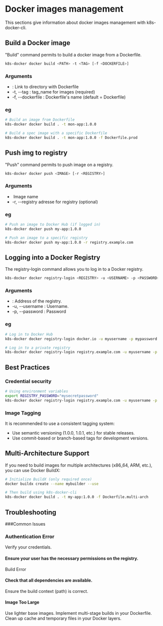 # Docker images management

This sections give information about docker images management with k8s-docker-cli.

## Build a Docker image

"Build" command permits to build a docker image from a Dockerfile.
```bash
k8s-docker docker build <PATH> -t <TAG> [-f <DOCKERFILE>]
```

### Arguments

* <PATH> : Link to directory with Dockerfile
* -t, --tag <TAG> : tag_name for images (required)
* -f, --dockerfile <DOCKERFILE> : Dockerfile's name (default = Dockerfile)

### eg

```bash
# Build an image from Dockerfile
k8s-docker docker build . -t mon-app:1.0.0

# Build a spec image with a specific Dockerfile
k8s-docker docker build . -t mon-app:1.0.0 -f Dockerfile.prod
``` 

## Push img to registry
"Push" command permits to push image on a registry.

```bash
k8s-docker docker push <IMAGE> [-r <REGISTRY>]
```

### Arguments
* <IMAGE> Image name
* -r, --registry <REGISTRY> adresse for registry (optional)


### eg
```bash
# Push an image to Docker Hub (if logged in)
k8s-docker docker push my-app:1.0.0

# Push an image to a specific registry
k8s-docker docker push my-app:1.0.0 -r registry.example.com
```

## Logging into a Docker Registry

The registry-login command allows you to log in to a Docker registry.
```bash
k8s-docker docker registry-login <REGISTRY> -u <USERNAME> -p <PASSWORD>
```

### Arguments

* <REGISTRY>: Address of the registry.
* -u, --username <USERNAME>: Username.
* -p, --password <PASSWORD>: Password

### eg 
```bash
# Log in to Docker Hub
k8s-docker docker registry-login docker.io -u myusername -p mypassword

# Log in to a private registry
k8s-docker docker registry-login registry.example.com -u myusername -p mypassword
```

## Best Practices

### Credential security
```bash
# Using environment variables
export REGISTRY_PASSWORD="mysecretpassword"
k8s-docker docker registry-login registry.example.com -u myusername -p $REGISTRY_PASSWORD
```

### Image Tagging
It is recommended to use a consistent tagging system:

* Use semantic versioning (1.0.0, 1.0.1, etc.) for stable releases.
* Use commit-based or branch-based tags for development versions.

## Multi-Architecture Support

If you need to build images for multiple architectures (x86_64, ARM, etc.), you can use Docker BuildX:

```bash
# Initialize BuildX (only required once)
docker buildx create --name mybuilder --use

# Then build using k8s-docker-cli
k8s-docker docker build . -t my-app:1.0.0 -f Dockerfile.multi-arch
```

## Troubleshooting
###Common Issues


### Authentication Error
Verify your credentials.
#### Ensure your user has the necessary permissions on the registry.
Build Error
#### Check that all dependencies are available.
Ensure the build context (path) is correct.
#### Image Too Large
Use lighter base images.
Implement multi-stage builds in your Dockerfile.
Clean up cache and temporary files in your Docker layers.